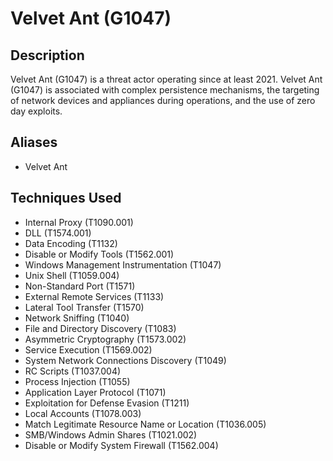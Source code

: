 # Velvet Ant (G1047)

## Description
Velvet Ant (G1047) is a threat actor operating since at least 2021. Velvet Ant (G1047) is associated with complex persistence mechanisms, the targeting of network devices and appliances during operations, and the use of zero day exploits.

## Aliases
- Velvet Ant

## Techniques Used
- Internal Proxy (T1090.001)
- DLL (T1574.001)
- Data Encoding (T1132)
- Disable or Modify Tools (T1562.001)
- Windows Management Instrumentation (T1047)
- Unix Shell (T1059.004)
- Non-Standard Port (T1571)
- External Remote Services (T1133)
- Lateral Tool Transfer (T1570)
- Network Sniffing (T1040)
- File and Directory Discovery (T1083)
- Asymmetric Cryptography (T1573.002)
- Service Execution (T1569.002)
- System Network Connections Discovery (T1049)
- RC Scripts (T1037.004)
- Process Injection (T1055)
- Application Layer Protocol (T1071)
- Exploitation for Defense Evasion (T1211)
- Local Accounts (T1078.003)
- Match Legitimate Resource Name or Location (T1036.005)
- SMB/Windows Admin Shares (T1021.002)
- Disable or Modify System Firewall (T1562.004)
